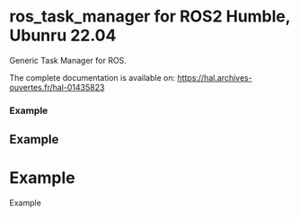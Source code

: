 ros_task_manager for ROS2 Humble, Ubunru 22.04
==============================================

Generic Task Manager for ROS. 

The complete documentation is available on:
https://hal.archives-ouvertes.fr/hal-01435823

### Example
## Example
# Example
Example
